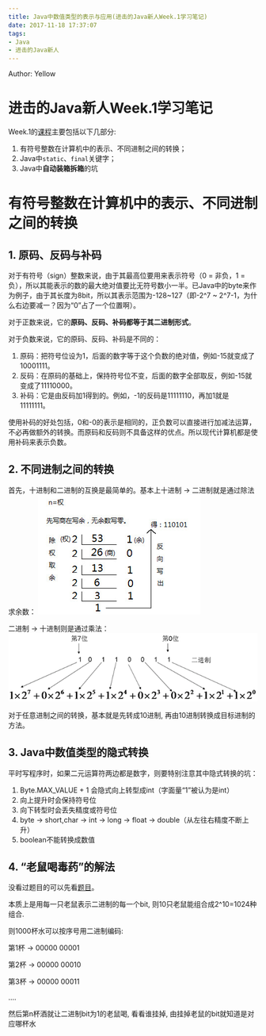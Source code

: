 ```yaml
---
title: Java中数值类型的表示与应用(进击的Java新人Week.1学习笔记)
date: 2017-11-18 17:37:07
tags:
- Java
- 进击的Java新人
---
```

Author: Yellow

# 进击的Java新人Week.1学习笔记
Week.1的[课程](https://zhuanlan.zhihu.com/p/24393775 "课程")主要包括以下几部分:
1. 有符号整数在计算机中的表示、不同进制之间的转换；
2. Java中`static`、`final`关键字；
3. Java中**自动装箱拆箱**的坑

# 有符号整数在计算机中的表示、不同进制之间的转换
## 1. 原码、反码与补码
对于有符号（sign）整数来说，由于其最高位要用来表示符号（0 = 非负，1 = 负），所以其能表示的数的最大绝对值要比无符号数小一半。已Java中的byte来作为例子，由于其长度为8bit，所以其表示范围为-128~127（即-2^7 ~ 2^7-1，为什么右边要减一？因为“0”占了一个位置啊）。

对于正数来说，它的**原码、反码、补码都等于其二进制形式**。

对于负数来说，它的原码、反码、补码是不同的：
1. 原码：把符号位设为1，后面的数字等于这个负数的绝对值，例如-15就变成了10001111。
2. 反码：在原码的基础上，保持符号位不变，后面的数字全部取反，例如-15就变成了11110000。
3. 补码：它是由反码加1得到的。例如，-1的反码是11111110，再加1就是11111111。

使用补码的好处包括，0和-0的表示是相同的，正负数可以直接进行加减法运算，不必再做额外的转换。而原码和反码则不具备这样的优点。所以现代计算机都是使用补码来表示负数。

## 2. 不同进制之间的转换
首先，十进制和二进制的互换是最简单的。基本上十进制 -> 二进制就是通过除法求余数：
![](https://raw.githubusercontent.com/ouriris/ouriris.github.io/hexo/source/uploads/2017-11-27/Oct2Bin.jpg)

二进制 -> 十进制则是通过乘法：
![](https://raw.githubusercontent.com/ouriris/ouriris.github.io/hexo/source/uploads/2017-11-27/Bin2Oct.png)

对于任意进制之间的转换，基本就是先转成10进制, 再由10进制转换成目标进制的方法。

## 3. Java中数值类型的隐式转换
平时写程序时，如果二元运算符两边都是数字，则要特别注意其中隐式转换的坑：
1. Byte.MAX_VALUE + 1 会隐式向上转型成int（字面量“1”被认为是int）
2. 向上提升时会保持符号位
3. 向下转型时会丢失精度或符号位
4. byte -> short,char → int → long → float → double（从左往右精度不断上升）
5. boolean不能转换成数值

## 4. “老鼠喝毒药”的解法
没看过题目的可以先看[题目](https://zhuanlan.zhihu.com/p/24351902 "题目")。

本质上是用每一只老鼠表示二进制的每一个bit, 则10只老鼠能组合成2^10=1024种组合.

则1000杯水可以按序号用二进制编码: 

第1杯 -> 00000 00001

第2杯 -> 00000 00010

第3杯 -> 00000 00011

....

然后第n杯酒就让二进制bit为1的老鼠喝, 看看谁挂掉, 由挂掉老鼠的bit就知道是对应哪杯水




